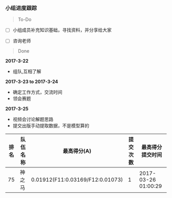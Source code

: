 ### 小组进度跟踪
> To-Do<br>
- [ ] 小组成员补充知识基础，寻找资料，并分享给大家<br>
- [ ] 咨询老师<br>


> Done<br>

**2017-3-22**<br>
- 组队,互相了解

**2017-3-23 to 2017-3-24**<br>
- 确定工作方式，交流时间<br>
- 领会赛题

**2017-3-25**<br>
- 视频会讨论解题思路<br>
- 提交出版手动提取数据，不是模型算的<br>

排名|队伍名称|最高得分(A)|提交次数|最高得分提交时间
-|-|-|-|-
75|神之马|0.01912(F11:0.03169/F12:0.01073)|1|2017-03-26 01:00:29

